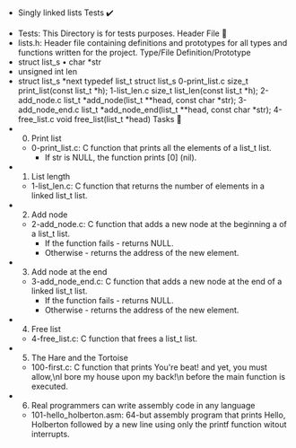  - Singly linked lists
Tests ✔️
* Tests: This Directory is for tests purposes.
Header File 📁
* lists.h: Header file containing definitions and prototypes for all types and functions written for the project.
Type/File        Definition/Prototype
* struct list_s                •        char *str
* unsigned int len
* struct list_s *next
typedef list_t        struct list_s
0-print_list.c        size_t print_list(const list_t *h);
1-list_len.c        size_t list_len(const list_t *h);
2-add_node.c        list_t *add_node(list_t **head, const char *str);
3-add_node_end.c        list_t *add_node_end(list_t **head, const char *str);
4-free_list.c        void free_list(list_t *head)
Tasks 📃
* 0. Print list
    * 0-print_list.c: C function that prints all the elements of a list_t list.
        * If str is NULL, the function prints [0] (nil).
* 1. List length
    * 1-list_len.c: C function that returns the number of elements in a linked list_t list.
* 2. Add node
    * 2-add_node.c: C function that adds a new node at the beginning a of a list_t list.
        * If the function fails - returns NULL.
        * Otherwise - returns the address of the new element.
* 3. Add node at the end
    * 3-add_node_end.c: C function that adds a new node at the end of a linked list_t list.
        * If the function fails - returns NULL.
        * Otherwise - returns the address of the new element.
* 4. Free list
    * 4-free_list.c: C function that frees a list_t list.
* 5. The Hare and the Tortoise
    * 100-first.c: C function that prints You're beat! and yet, you must allow,\nI bore my house upon my back!\n before the main function is executed.
* 6. Real programmers can write assembly code in any language
    * 101-hello_holberton.asm: 64-but assembly program that prints Hello, Holberton followed by a new line using only the printf function witout interrupts.
